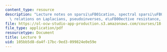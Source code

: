 ```yaml
---
content_type: resource
description: "Lecture notes on sparsi\uFB01cation, spectral sparsi\uFB01ers, order\
  \ relations on Laplacians, pseudoinverses, e\uFB00ective resistance, and error bounds."
file: https://ol-ocw-studio-app-production.s3.amazonaws.com/courses/18-409-topics-in-theoretical-computer-science-an-algorithmists-toolkit-fall-2009/105bb5d8da4f17bc9ed3099824e0e59e_MIT18_409F09_scribe9.pdf
file_type: application/pdf
resourcetype: Document
title: Lecture 9
uid: 105bb5d8-da4f-17bc-9ed3-099824e0e59e
---
```

